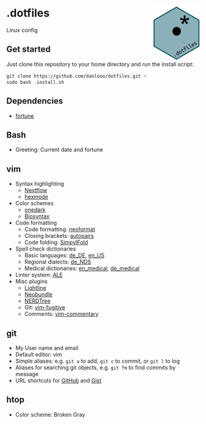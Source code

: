 # .dotfiles <img src='.logo.png' align="right" height="138.5" />
Linux config

## Get started
Just clone this repository to your home directory and run the install script:
```
git clone https://github.com/danlooo/dotfiles.git ~
sudo bash .install.sh
```

## Dependencies
- [fortune](https://wiki.debian.org/fortune)

## Bash
- Greeting: Current date and fortune

## vim
- Syntax highlighting
	- [Nextflow](https://github.com/LukeGoodsell/nextflow-vim)
	- [hexmode](https://github.com/fidian/hexmode)
- Color schemes
	- [onedark](https://github.com/joshdick/onedark.vim)
	- [Biosyntax](https://github.com/danlooo/bioSyntax-vim)
- Code formatting
	- Code formatting: [neoformat](https://github.com/sbdchd/neoformat)
	- Closing brackets: [autopairs](https://github.com/jiangmiao/auto-pairs)
	- Code folding: [SimpylFold](https://github.com/tmhedberg/SimpylFold)
- Spell check dictionaries
	- Basic languages: [de_DE](http://hunspell.github.io/), [en_US](http://hunspell.github.io/)
	- Regional dialects: [de_NDS](https://www.ndr.de/kultur/norddeutsche_sprache/plattdeutsch/woerterbuch101_abc-A.html)
	- Medical dictionaries: [en_medical](https://github.com/glutanimate/wordlist-medicalterms-en), [de_medical](http://hunspell.github.io/)
- Linter system: [ALE](https://github.com/dense-analysis/ale)
- Misc plugins
	- [Lightline](https://github.com/itchyny/lightline.vim)
	- [Neobundle](https://github.com/Shougo/neobundle.vim)
	- [NERDTree](https://github.com/preservim/nerdtree)
	- Git: [vim-fugitive](https://github.com/tpope/vim-fugitive)
	- Comments: [vim-commentary](https://github.com/tpope/vim-commentary)

## git
- My User name and email
- Default editor: vim
- Simple aliases: e.g. `git a` to add, `git c` to commit, or `git l` to log
- Aliases for searching git objects, e.g. `git fm` to find commits by message
- URL shortcuts for [GitHub](https://github.com/) and [Gist](https://gist.github.com/)

## htop
- Color scheme: Broken Gray
